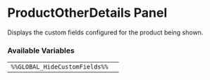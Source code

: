 # ProductOtherDetails Panel

Displays the custom fields configured for the product being shown.

### Available Variables
|||
|---|---|
| `%%GLOBAL_HideCustomFields%%` |
